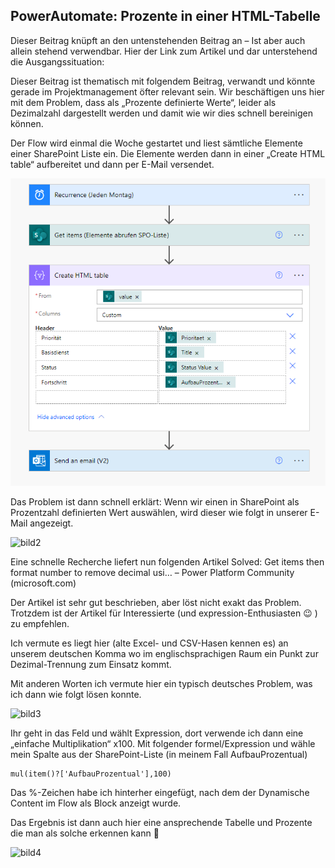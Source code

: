 ## PowerAutomate: Prozente in einer HTML-Tabelle
Dieser Beitrag knüpft an den untenstehenden Beitrag an – Ist aber auch allein stehend verwendbar.
Hier der Link zum Artikel und dar unterstehend die Ausgangssituation:

Dieser Beitrag ist thematisch mit folgendem Beitrag, verwandt und könnte gerade im Projektmanagement öfter relevant sein.
Wir beschäftigen uns hier mit dem Problem, dass als „Prozente definierte Werte“, leider als Dezimalzahl dargestellt werden und damit wie wir dies schnell bereinigen können.

Der Flow wird einmal die Woche gestartet und liest sämtliche Elemente einer SharePoint Liste ein.
Die Elemente werden dann in einer „Create HTML table“ aufbereitet und dann per E-Mail versendet.

![bild1](/images/Prozenzthema-bild1-1.png "bild1")

Das Problem ist dann schnell erklärt:
Wenn wir einen in SharePoint als Prozentzahl definierten Wert auswählen, wird dieser wie folgt in unserer E-Mail angezeigt.

![bild2](https://blog.thinformatics.com/wp-content/uploads/2022/05/Prozenzthema-bild2.png "bild2")

Eine schnelle Recherche liefert nun folgenden Artikel
Solved: Get items then format number to remove decimal usi… – Power Platform Community (microsoft.com)

Der Artikel ist sehr gut beschrieben, aber löst nicht exakt das Problem. Trotzdem ist der Artikel für Interessierte (und expression-Enthusiasten 😉 ) zu empfehlen.

Ich vermute es liegt hier (alte Excel- und CSV-Hasen kennen es) an unserem deutschen Komma wo im englischsprachigen Raum ein Punkt zur Dezimal-Trennung zum Einsatz kommt.

Mit anderen Worten ich vermute hier ein typisch deutsches Problem, was ich dann wie folgt lösen konnte.

![bild3](https://blog.thinformatics.com/wp-content/uploads/2022/05/Prozenzthema-bild3-1-1024x619.png "bild3")

Ihr geht in das Feld und wählt Expression, dort verwende ich dann eine „einfache Multiplikation“ x100. Mit folgender formel/Expression und wähle mein Spalte aus der SharePoint-Liste (in meinem Fall AufbauProzentual)

```
mul(item()?['AufbauProzentual'],100)
```

Das %-Zeichen habe ich hinterher eingefügt, nach dem der Dynamische Content im Flow als Block anzeigt wurde.

Das Ergebnis ist dann auch hier eine ansprechende Tabelle und Prozente die man als solche erkennen kann 🙂

![bild4](https://blog.thinformatics.com/wp-content/uploads/2022/05/Prozenzthema-bild4.png "bild4")

